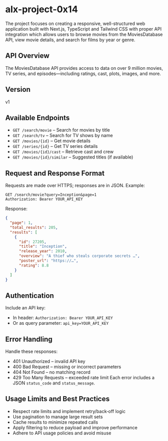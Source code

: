 # alx-project-0x14
 The project focuses on creating a responsive, well-structured web application built with Next.js, TypeScript and Tailwind CSS with proper API integration which allows users to browse movies from the MoviesDatabase API, view movie details, and search for films by year or genre.


## API Overview
The MoviesDatabase API provides access to data on over 9 million movies, TV series, and episodes—including ratings, cast, plots, images, and more.

## Version
v1

## Available Endpoints
- `GET /search/movie` – Search for movies by title
- `GET /search/tv` – Search for TV shows by name
- `GET /movies/{id}` – Get movie details
- `GET /series/{id}` – Get TV series details
- `GET /movies/{id}/cast` – Retrieve cast and crew
- `GET /movies/{id}/similar` – Suggested titles (if available)

## Request and Response Format
Requests are made over HTTPS; responses are in JSON.
Example:
```http
GET /search/movie?query=Inception&page=1
Authorization: Bearer YOUR_API_KEY
```
Response:
```json
{
  "page": 1,
  "total_results": 205,
  "results": [
    {
      "id": 27205,
      "title": "Inception",
      "release_year": 2010,
      "overview": "A thief who steals corporate secrets …",
      "poster_url": "https://…",
      "rating": 8.8
    }
  ]
}
```

## Authentication
Include an API key:
- In header: `Authorization: Bearer YOUR_API_KEY`
- Or as query parameter: `api_key=YOUR_API_KEY`

## Error Handling
Handle these responses:
- 401 Unauthorized – invalid API key
- 400 Bad Request – missing or incorrect parameters
- 404 Not Found – no matching record
- 429 Too Many Requests – exceeded rate limit
Each error includes a JSON `status_code` and `status_message`.

## Usage Limits and Best Practices
- Respect rate limits and implement retry/back‑off logic
- Use pagination to manage large result sets
- Cache results to minimize repeated calls
- Apply filtering to reduce payload and improve performance
- Adhere to API usage policies and avoid misuse
